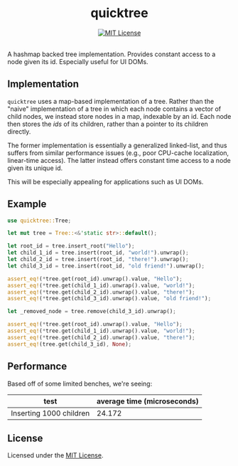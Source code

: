 <h1 align="center">
  quicktree
</h1>
<div align="center">
  <a href="./LICENSE-MIT">
    <img src="https://img.shields.io/badge/license-MIT-blue.svg" alt="MIT License">
  </a>
</div>
<br/>

A hashmap backed tree implementation.
Provides constant access to a node given its id.
Especially useful for UI DOMs.

## Implementation
`quicktree` uses a map-based implementation of a tree.
Rather than the "naive" implementation of a tree in which each node contains a vector of child nodes, we instead store nodes in a map, indexable by an id.
Each node then stores the *ids* of its children, rather than a pointer to its children directly.

The former implementation is essentially a generalized linked-list, and thus suffers from similar performance issues (e.g., poor CPU-cache localization, linear-time access).
The latter instead offers constant time access to a node given its unique id.

This will be especially appealing for applications such as UI DOMs.

## Example
```rust
use quicktree::Tree;

let mut tree = Tree::<&'static str>::default();

let root_id = tree.insert_root("Hello");
let child_1_id = tree.insert(root_id, "world!").unwrap();
let child_2_id = tree.insert(root_id, "there!").unwrap();
let child_3_id = tree.insert(root_id, "old friend!").unwrap();

assert_eq!(*tree.get(root_id).unwrap().value, "Hello");
assert_eq!(*tree.get(child_1_id).unwrap().value, "world!");
assert_eq!(*tree.get(child_2_id).unwrap().value, "there!");
assert_eq!(*tree.get(child_3_id).unwrap().value, "old friend!");

let _removed_node = tree.remove(child_3_id).unwrap();

assert_eq!(*tree.get(root_id).unwrap().value, "Hello");
assert_eq!(*tree.get(child_1_id).unwrap().value, "world!");
assert_eq!(*tree.get(child_2_id).unwrap().value, "there!");
assert_eq!(tree.get(child_3_id), None);
```

## Performance
Based off of some limited benches, we're seeing:

| test | average time (microseconds) |
|---|---|
| Inserting 1000 children | 24.172 |

## License
Licensed under the [MIT License](./LICENSE-MIT).
